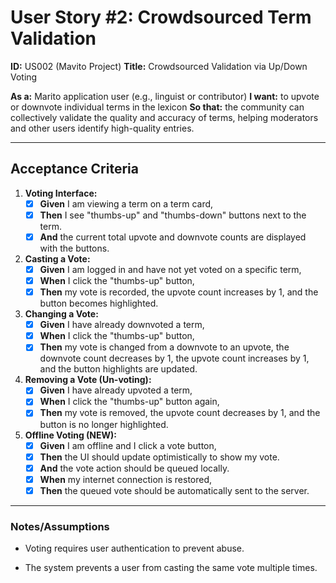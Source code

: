 # User Story #2: Crowdsourced Term Validation

**ID:** US002 (Mavito Project)
**Title:** Crowdsourced Validation via Up/Down Voting

**As a:** Marito application user (e.g., linguist or contributor)
**I want:** to upvote or downvote individual terms in the lexicon
**So that:** the community can collectively validate the quality and accuracy of terms, helping moderators and other users identify high-quality entries.

---

## Acceptance Criteria

1. **Voting Interface:**
   - [x] **Given** I am viewing a term on a term card,
   - [x] **Then** I see "thumbs-up" and "thumbs-down" buttons next to the term.
   - [x] **And** the current total upvote and downvote counts are displayed with the buttons.

2. **Casting a Vote:**
   - [x] **Given** I am logged in and have not yet voted on a specific term,
   - [x] **When** I click the "thumbs-up" button,
   - [x] **Then** my vote is recorded, the upvote count increases by 1, and the button becomes highlighted.

3. **Changing a Vote:**
   - [x] **Given** I have already downvoted a term,
   - [x] **When** I click the "thumbs-up" button,
   - [x] **Then** my vote is changed from a downvote to an upvote, the downvote count decreases by 1, the upvote count increases by 1, and the button highlights are updated.

4. **Removing a Vote (Un-voting):**
   - [x] **Given** I have already upvoted a term,
   - [x] **When** I click the "thumbs-up" button again,
   - [x] **Then** my vote is removed, the upvote count decreases by 1, and the button is no longer highlighted.

5. **Offline Voting (NEW):**
   - [x] **Given** I am offline and I click a vote button,
   - [x] **Then** the UI should update optimistically to show my vote.
   - [x] **And** the vote action should be queued locally.
   - [x] **When** my internet connection is restored,
   - [x] **Then** the queued vote should be automatically sent to the server.

---

### Notes/Assumptions

- Voting requires user authentication to prevent abuse.

- The system prevents a user from casting the same vote multiple times.
